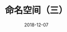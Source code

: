 ---
weight: 520
title: "命名空间（三）"
date: "2018-12-07"
lastmod: "2018-12-07"
description:  "UTC命名空间创建，参考文章 https://lwn.net/Articles/531381/"
categories:  ["linux"]
tags: ["linux"]
---